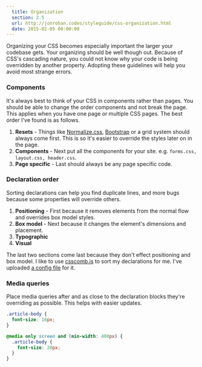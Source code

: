 ```yaml
---
  title: Organization
  section: 2.5
  url: http://jonrohan.codes/styleguide/css-organization.html
  date: 2015-02-05 00:00:00
---
```


Organizing your CSS becomes especially important the larger your codebase gets. Your organizing should be well though out. Because of CSS's cascading nature, you could not know why your code is being overridden by another property. Adopting these guidelines will help you avoid most strange errors.

### Components

It's always best to think of your CSS in components rather than pages. You should be able to change the order components and not break the page. This applies when you have one page or multiple CSS pages. The best order I've found is as follows.

1. **Resets** - Things like [Normalize.css](https://github.com/necolas/normalize.css), [Bootstrap](https://github.com/twbs/bootstrap) or a grid system should always come first. This is so it's easier to override the styles later on in the page.
2. **Components** - Next put all the components for your site. e.g. `forms.css, layout.css, header.css`.
3. **Page specific** - Last should always be any page specific code.

### Declaration order

Sorting declarations can help you find duplicate lines, and more bugs because some properties will override others.

1. **Positioning** - First because it removes elements from the normal flow and overrides box model styles.
2. **Box model** - Next because it changes the element's dimensions and placement.
3. **Typographic**
4. **Visual**

The last two sections come last because they don't effect positioning and box model. I like to use [csscomb.js](https://github.com/csscomb/csscomb.js) to sort my declarations for me. I've uploaded [a config file](http://jonrohan.codes/styleguide/.csscomb.json) for it.

### Media queries

Place media queries after and as close to the declaration blocks they're overriding as possible. This helps with easier updates.

```css
.article-body {
  font-size: 16px;
}

@media only screen and (min-width: 400px) {
  .article-body {
    font-size: 20px;
  }
}
```
